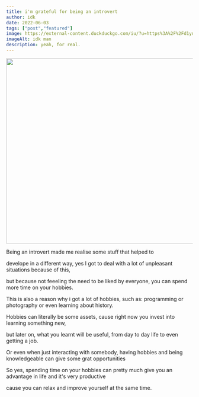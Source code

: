 ```yaml
---
title: i'm grateful for being an introvert
author: idk
date: 2022-06-03
tags: ["post","featured"]
image: https://external-content.duckduckgo.com/iu/?u=https%3A%2F%2Fd1yn1kh78jj1rr.cloudfront.net%2Fimage%2Fpreview%2FrDtN98Qoishumwih%2Fgraphicstock-picture-of-confused-young-man-sitting-near-laptop-and-holding-head-with-his-hand-looking-at-laptop_Hugpdq2B2l_SB_PM.jpg&f=1&nofb=1
imageAlt: idk man
description: yeah, for real.
---
```

<img src="https://external-content.duckduckgo.com/iu/?u=https%3A%2F%2Fd1yn1kh78jj1rr.cloudfront.net%2Fimage%2Fpreview%2FrDtN98Qoishumwih%2Fgraphicstock-picture-of-confused-young-man-sitting-near-laptop-and-holding-head-with-his-hand-looking-at-laptop_Hugpdq2B2l_SB_PM.jpg&f=1&nofb=1" width=800 height=500>
<p>Being an introvert made me realise some stuff that helped to</p>
<p>develope in a different way, yes I got to deal with a lot of unpleasant situations because of this,</p>
<p>but because not feeeling the need to be liked by everyone, you can spend more time on your hobbies.</p>
<p>   This is also a reason why i got a lot of hobbies, such as: programming or photography or even learning about history.</p>
<p>   Hobbies can literally be some assets, cause right now you invest into learning something new, </p>
<p>but later on, what you learnt will be useful, from day to day life to even getting a job.</p>
<p> Or even when just interacting with somebody, having hobbies and being knowledgeable can give some grat opportunities</p>
<p>So yes, spending time on your hobbies can pretty much give you an advantage in life and it's very productive</p>
<p>cause you can relax and improve yourself at the same time.<p>
